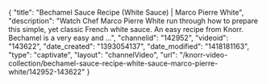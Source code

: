 {
    "title": "Bechamel Sauce Recipe (White Sauce) | Marco Pierre White",
    "description": "Watch Chef Marco Pierre White run through how to prepare this simple, yet classic French white sauce. An easy recipe from Knorr. Bechamel is a very easy and ...",
    "channelid": "142952",
    "videoid": "143622",
    "date_created": "1393054137",
    "date_modified": "1418181163",
    "type": "captivate",
    "layout": "channelVideo",
    "url": "\/knorr-video-collection\/bechamel-sauce-recipe-white-sauce-marco-pierre-white\/142952-143622"
}